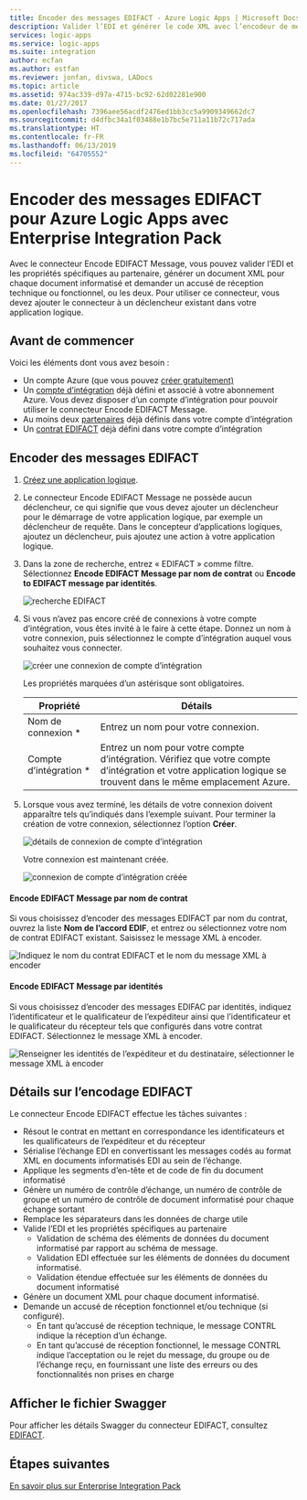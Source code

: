 ```yaml
---
title: Encoder des messages EDIFACT - Azure Logic Apps | Microsoft Docs
description: Valider l’EDI et générer le code XML avec l’encodeur de message EDIFACT pour Azure Logic Apps avec Enterprise Integration Pack
services: logic-apps
ms.service: logic-apps
ms.suite: integration
author: ecfan
ms.author: estfan
ms.reviewer: jonfan, divswa, LADocs
ms.topic: article
ms.assetid: 974ac339-d97a-4715-bc92-62d02281e900
ms.date: 01/27/2017
ms.openlocfilehash: 7396aee56acdf2476ed1bb3cc5a9909349662dc7
ms.sourcegitcommit: d4dfbc34a1f03488e1b7bc5e711a11b72c717ada
ms.translationtype: HT
ms.contentlocale: fr-FR
ms.lasthandoff: 06/13/2019
ms.locfileid: "64705552"
---
```

# <a name="encode-edifact-messages-for-azure-logic-apps-with-enterprise-integration-pack"></a>Encoder des messages EDIFACT pour Azure Logic Apps avec Enterprise Integration Pack

Avec le connecteur Encode EDIFACT Message, vous pouvez valider l’EDI et les propriétés spécifiques au partenaire, générer un document XML pour chaque document informatisé et demander un accusé de réception technique ou fonctionnel, ou les deux.
Pour utiliser ce connecteur, vous devez ajouter le connecteur à un déclencheur existant dans votre application logique.

## <a name="before-you-start"></a>Avant de commencer

Voici les éléments dont vous avez besoin :

* Un compte Azure (que vous pouvez [créer gratuitement)](https://azure.microsoft.com/free)
* Un [compte d’intégration](logic-apps-enterprise-integration-create-integration-account.md) déjà défini et associé à votre abonnement Azure. Vous devez disposer d’un compte d’intégration pour pouvoir utiliser le connecteur Encode EDIFACT Message. 
* Au moins deux [partenaires](logic-apps-enterprise-integration-partners.md) déjà définis dans votre compte d’intégration
* Un [contrat EDIFACT](logic-apps-enterprise-integration-edifact.md) déjà défini dans votre compte d’intégration

## <a name="encode-edifact-messages"></a>Encoder des messages EDIFACT

1. [Créez une application logique](quickstart-create-first-logic-app-workflow.md).

2. Le connecteur Encode EDIFACT Message ne possède aucun déclencheur, ce qui signifie que vous devez ajouter un déclencheur pour le démarrage de votre application logique, par exemple un déclencheur de requête. Dans le concepteur d’applications logiques, ajoutez un déclencheur, puis ajoutez une action à votre application logique.

3.  Dans la zone de recherche, entrez « EDIFACT » comme filtre. Sélectionnez **Encode EDIFACT Message par nom de contrat** ou **Encode to EDIFACT message par identités**.
   
    ![recherche EDIFACT](media/logic-apps-enterprise-integration-edifact-encode/edifactdecodeimage1.png)  

3. Si vous n’avez pas encore créé de connexions à votre compte d’intégration, vous êtes invité à le faire à cette étape. Donnez un nom à votre connexion, puis sélectionnez le compte d’intégration auquel vous souhaitez vous connecter.

    ![créer une connexion de compte d’intégration](media/logic-apps-enterprise-integration-edifact-encode/edifactencodeimage1.png)  

    Les propriétés marquées d’un astérisque sont obligatoires.

    | Propriété | Détails |
    | --- | --- |
    | Nom de connexion * |Entrez un nom pour votre connexion. |
    | Compte d’intégration * |Entrez un nom pour votre compte d’intégration. Vérifiez que votre compte d’intégration et votre application logique se trouvent dans le même emplacement Azure. |

5.  Lorsque vous avez terminé, les détails de votre connexion doivent apparaître tels qu’indiqués dans l’exemple suivant. Pour terminer la création de votre connexion, sélectionnez l’option **Créer**.

    ![détails de connexion de compte d’intégration](media/logic-apps-enterprise-integration-edifact-encode/edifactencodeimage2.png)

    Votre connexion est maintenant créée.

    ![connexion de compte d’intégration créée](media/logic-apps-enterprise-integration-edifact-encode/edifactencodeimage4.png)

#### <a name="encode-edifact-message-by-agreement-name"></a>Encode EDIFACT Message par nom de contrat

Si vous choisissez d’encoder des messages EDIFACT par nom du contrat, ouvrez la liste **Nom de l’accord EDIF**, et entrez ou sélectionnez votre nom de contrat EDIFACT existant. Saisissez le message XML à encoder.

![Indiquez le nom du contrat EDIFACT et le nom du message XML à encoder](media/logic-apps-enterprise-integration-edifact-encode/edifactencodeimage6.png)

#### <a name="encode-edifact-message-by-identities"></a>Encode EDIFACT Message par identités

Si vous choisissez d’encoder des messages EDIFAC par identités, indiquez l’identificateur et le qualificateur de l’expéditeur ainsi que l’identificateur et le qualificateur du récepteur tels que configurés dans votre contrat EDIFACT. Sélectionnez le message XML à encoder.

![Renseigner les identités de l’expéditeur et du destinataire, sélectionner le message XML à encoder](media/logic-apps-enterprise-integration-edifact-encode/edifactencodeimage7.png)

## <a name="edifact-encode-details"></a>Détails sur l’encodage EDIFACT

Le connecteur Encode EDIFACT effectue les tâches suivantes : 

* Résout le contrat en mettant en correspondance les identificateurs et les qualificateurs de l’expéditeur et du récepteur
* Sérialise l’échange EDI en convertissant les messages codés au format XML en documents informatisés EDI au sein de l’échange.
* Applique les segments d’en-tête et de code de fin du document informatisé
* Génère un numéro de contrôle d’échange, un numéro de contrôle de groupe et un numéro de contrôle de document informatisé pour chaque échange sortant
* Remplace les séparateurs dans les données de charge utile
* Valide l’EDI et les propriétés spécifiques au partenaire
  * Validation de schéma des éléments de données du document informatisé par rapport au schéma de message.
  * Validation EDI effectuée sur les éléments de données du document informatisé.
  * Validation étendue effectuée sur les éléments de données du document informatisé
* Génère un document XML pour chaque document informatisé.
* Demande un accusé de réception fonctionnel et/ou technique (si configuré).
  * En tant qu’accusé de réception technique, le message CONTRL indique la réception d’un échange.
  * En tant qu’accusé de réception fonctionnel, le message CONTRL indique l’acceptation ou le rejet du message, du groupe ou de l’échange reçu, en fournissant une liste des erreurs ou des fonctionnalités non prises en charge

## <a name="view-swagger-file"></a>Afficher le fichier Swagger
Pour afficher les détails Swagger du connecteur EDIFACT, consultez [EDIFACT](/connectors/edifact/).

## <a name="next-steps"></a>Étapes suivantes
[En savoir plus sur Enterprise Integration Pack](logic-apps-enterprise-integration-overview.md "En savoir plus sur Enterprise Integration Pack") 

